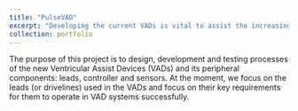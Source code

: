 ```yaml
---
title: "PulseVAD"
excerpt: "Developing the current VADs is vital to assist the increasing number of patients with heart failures.<br/><img src='/images/projects/pulsevad/siliconerubber.png' width='600' style='border:1px solid #000000'>"
collection: portfolio
---
```


The purpose of this project is to design, development and testing processes of the new Ventricular Assist Devices (VADs) and its peripheral components: leads, controller and sensors. At the moment, we focus on the leads (or drivelines) used in the VADs and focus on their key requirements for them to operate in VAD systems successfully.